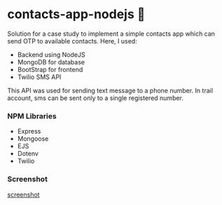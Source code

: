 # contacts-app-nodejs 💬
Solution for a case study to implement a simple contacts app which can send OTP to available contacts. Here, I used:

* Backend using NodeJS
* MongoDB for database
* BootStrap for frontend
* Twilio SMS API 

This API was used for sending text message to a phone number. In trail account, sms can be sent only to a single registered number.

### NPM Libraries
* Express
* Mongoose
* EJS
* Dotenv
* Twilio

### Screenshot
[screenshot](img/home-ss.png)
